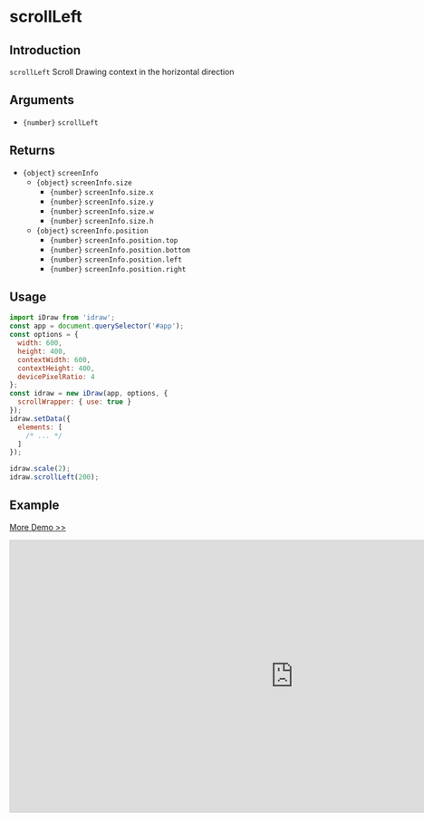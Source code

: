 # scrollLeft

## Introduction

`scrollLeft` Scroll Drawing context in the horizontal direction

## Arguments

- `{number}` `scrollLeft`

## Returns

- `{object}` `screenInfo`
  - `{object}` `screenInfo.size`
    - `{number}` `screenInfo.size.x`
    - `{number}` `screenInfo.size.y`
    - `{number}` `screenInfo.size.w`
    - `{number}` `screenInfo.size.h`
  - `{object}` `screenInfo.position`
    - `{number}` `screenInfo.position.top`
    - `{number}` `screenInfo.position.bottom`
    - `{number}` `screenInfo.position.left`
    - `{number}` `screenInfo.position.right`

## Usage

```js
import iDraw from 'idraw';
const app = document.querySelector('#app');
const options = {
  width: 600,
  height: 400,
  contextWidth: 600,
  contextHeight: 400,
  devicePixelRatio: 4
};
const idraw = new iDraw(app, options, {
  scrollWrapper: { use: true }
});
idraw.setData({
  elements: [
    /* ... */
  ]
});

idraw.scale(2);
idraw.scrollLeft(200);
```

## Example

[More Demo >>](https://idrawjs.github.io/playground/?demo=api-scrollLeft)

<iframe class="idraw-playground-preview" 
  src="https://idrawjs.github.io/playground/?demo=api-scrollLeft&header=false&sider=false&default-editor-split=50" 
  width="1000" height="480" frameborder="no" border="0"
  style="border: 1px solid #cecece; margin: 0px auto;"
></iframe>
